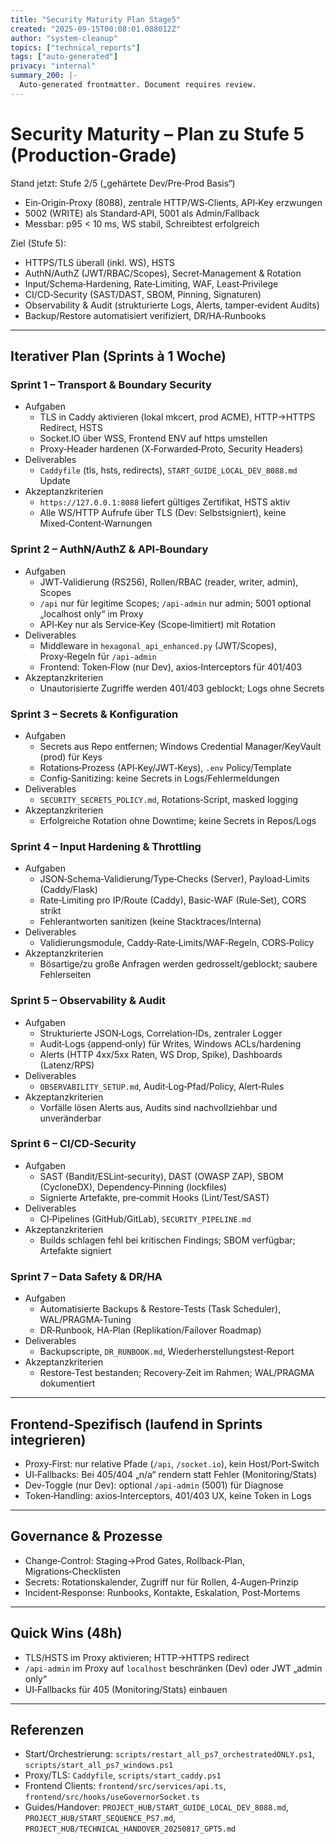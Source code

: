 ```yaml
---
title: "Security Maturity Plan Stage5"
created: "2025-09-15T00:08:01.088012Z"
author: "system-cleanup"
topics: ["technical_reports"]
tags: ["auto-generated"]
privacy: "internal"
summary_200: |-
  Auto-generated frontmatter. Document requires review.
---
```


# Security Maturity – Plan zu Stufe 5 (Production‑Grade)

Stand jetzt: Stufe 2/5 („gehärtete Dev/Pre‑Prod Basis“)
- Ein‑Origin‑Proxy (8088), zentrale HTTP/WS‑Clients, API‑Key erzwungen
- 5002 (WRITE) als Standard‑API, 5001 als Admin/Fallback
- Messbar: p95 < 10 ms, WS stabil, Schreibtest erfolgreich

Ziel (Stufe 5):
- HTTPS/TLS überall (inkl. WS), HSTS
- AuthN/AuthZ (JWT/RBAC/Scopes), Secret‑Management & Rotation
- Input/Schema‑Hardening, Rate‑Limiting, WAF, Least‑Privilege
- CI/CD‑Security (SAST/DAST, SBOM, Pinning, Signaturen)
- Observability & Audit (strukturierte Logs, Alerts, tamper‑evident Audits)
- Backup/Restore automatisiert verifiziert, DR/HA‑Runbooks

---

## Iterativer Plan (Sprints à 1 Woche)

### Sprint 1 – Transport & Boundary Security
- Aufgaben
  - TLS in Caddy aktivieren (lokal mkcert, prod ACME), HTTP→HTTPS Redirect, HSTS
  - Socket.IO über WSS, Frontend ENV auf https umstellen
  - Proxy‑Header hardenen (X‑Forwarded‑Proto, Security Headers)
- Deliverables
  - `Caddyfile` (tls, hsts, redirects), `START_GUIDE_LOCAL_DEV_8088.md` Update
- Akzeptanzkriterien
  - `https://127.0.0.1:8088` liefert gültiges Zertifikat, HSTS aktiv
  - Alle WS/HTTP Aufrufe über TLS (Dev: Selbstsigniert), keine Mixed‑Content‑Warnungen

### Sprint 2 – AuthN/AuthZ & API‑Boundary
- Aufgaben
  - JWT‑Validierung (RS256), Rollen/RBAC (reader, writer, admin), Scopes
  - `/api` nur für legitime Scopes; `/api-admin` nur admin; 5001 optional „localhost only“ im Proxy
  - API‑Key nur als Service‑Key (Scope‑limitiert) mit Rotation
- Deliverables
  - Middleware in `hexagonal_api_enhanced.py` (JWT/Scopes), Proxy‑Regeln für `/api-admin`
  - Frontend: Token‑Flow (nur Dev), axios‑Interceptors für 401/403
- Akzeptanzkriterien
  - Unautorisierte Zugriffe werden 401/403 geblockt; Logs ohne Secrets

### Sprint 3 – Secrets & Konfiguration
- Aufgaben
  - Secrets aus Repo entfernen; Windows Credential Manager/KeyVault (prod) für Keys
  - Rotations‑Prozess (API‑Key/JWT‑Keys), `.env` Policy/Template
  - Config‑Sanitizing: keine Secrets in Logs/Fehlermeldungen
- Deliverables
  - `SECURITY_SECRETS_POLICY.md`, Rotations‑Script, masked logging
- Akzeptanzkriterien
  - Erfolgreiche Rotation ohne Downtime; keine Secrets in Repos/Logs

### Sprint 4 – Input Hardening & Throttling
- Aufgaben
  - JSON‑Schema‑Validierung/Type‑Checks (Server), Payload‑Limits (Caddy/Flask)
  - Rate‑Limiting pro IP/Route (Caddy), Basic‑WAF (Rule‑Set), CORS strikt
  - Fehlerantworten sanitizen (keine Stacktraces/Interna)
- Deliverables
  - Validierungsmodule, Caddy‑Rate‑Limits/WAF‑Regeln, CORS‑Policy
- Akzeptanzkriterien
  - Bösartige/zu große Anfragen werden gedrosselt/geblockt; saubere Fehlerseiten

### Sprint 5 – Observability & Audit
- Aufgaben
  - Strukturierte JSON‑Logs, Correlation‑IDs, zentraler Logger
  - Audit‑Logs (append‑only) für Writes, Windows ACLs/hardening
  - Alerts (HTTP 4xx/5xx Raten, WS Drop, Spike), Dashboards (Latenz/RPS)
- Deliverables
  - `OBSERVABILITY_SETUP.md`, Audit‑Log‑Pfad/Policy, Alert‑Rules
- Akzeptanzkriterien
  - Vorfälle lösen Alerts aus, Audits sind nachvollziehbar und unveränderbar

### Sprint 6 – CI/CD‑Security
- Aufgaben
  - SAST (Bandit/ESLint‑security), DAST (OWASP ZAP), SBOM (CycloneDX), Dependency‑Pinning (lockfiles)
  - Signierte Artefakte, pre‑commit Hooks (Lint/Test/SAST)
- Deliverables
  - CI‑Pipelines (GitHub/GitLab), `SECURITY_PIPELINE.md`
- Akzeptanzkriterien
  - Builds schlagen fehl bei kritischen Findings; SBOM verfügbar; Artefakte signiert

### Sprint 7 – Data Safety & DR/HA
- Aufgaben
  - Automatisierte Backups & Restore‑Tests (Task Scheduler), WAL/PRAGMA‑Tuning
  - DR‑Runbook, HA‑Plan (Replikation/Failover Roadmap)
- Deliverables
  - Backupscripte, `DR_RUNBOOK.md`, Wiederherstellungstest‑Report
- Akzeptanzkriterien
  - Restore‑Test bestanden; Recovery‑Zeit im Rahmen; WAL/PRAGMA dokumentiert

---

## Frontend‑Spezifisch (laufend in Sprints integrieren)
- Proxy‑First: nur relative Pfade (`/api`, `/socket.io`), kein Host/Port‑Switch
- UI‑Fallbacks: Bei 405/404 „n/a“ rendern statt Fehler (Monitoring/Stats)
- Dev‑Toggle (nur Dev): optional `/api-admin` (5001) für Diagnose
- Token‑Handling: axios‑Interceptors, 401/403 UX, keine Token in Logs

---

## Governance & Prozesse
- Change‑Control: Staging→Prod Gates, Rollback‑Plan, Migrations‑Checklisten
- Secrets: Rotationskalender, Zugriff nur für Rollen, 4‑Augen‑Prinzip
- Incident‑Response: Runbooks, Kontakte, Eskalation, Post‑Mortems

---

## Quick Wins (48h)
- TLS/HSTS im Proxy aktivieren; HTTP→HTTPS redirect
- `/api-admin` im Proxy auf `localhost` beschränken (Dev) oder JWT „admin only“
- UI‑Fallbacks für 405 (Monitoring/Stats) einbauen

---

## Referenzen
- Start/Orchestrierung: `scripts/restart_all_ps7_orchestratedONLY.ps1`, `scripts/start_all_ps7_windows.ps1`
- Proxy/TLS: `Caddyfile`, `scripts/start_caddy.ps1`
- Frontend Clients: `frontend/src/services/api.ts`, `frontend/src/hooks/useGovernorSocket.ts`
- Guides/Handover: `PROJECT_HUB/START_GUIDE_LOCAL_DEV_8088.md`, `PROJECT_HUB/START_SEQUENCE_PS7.md`, `PROJECT_HUB/TECHNICAL_HANDOVER_20250817_GPT5.md`

